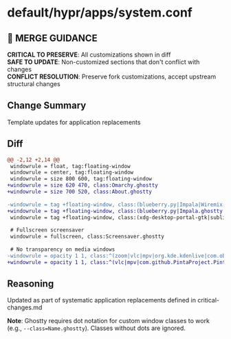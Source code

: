 # default/hypr/apps/system.conf

## 🚨 MERGE GUIDANCE
**CRITICAL TO PRESERVE**: All customizations shown in diff  
**SAFE TO UPDATE**: Non-customized sections that don't conflict with changes  
**CONFLICT RESOLUTION**: Preserve fork customizations, accept upstream structural changes

## Change Summary
Template updates for application replacements

## Diff
```diff
@@ -2,12 +2,14 @@
 windowrule = float, tag:floating-window
 windowrule = center, tag:floating-window
 windowrule = size 800 600, tag:floating-window
+windowrule = size 620 470, class:Omarchy.ghostty
+windowrule = size 700 520, class:About.ghostty
 
-windowrule = tag +floating-window, class:(blueberry.py|Impala|Wiremix|org.gnome.NautilusPreviewer|com.gabm.satty|Omarchy|About|TUI.float)
+windowrule = tag +floating-window, class:(blueberry.py|Impala.ghostty|Wiremix.ghostty|com.gabm.satty|Omarchy.ghostty|About.ghostty|TUI.float)
 windowrule = tag +floating-window, class:(xdg-desktop-portal-gtk|sublime_text|DesktopEditors), title:^(Open.*Files?|Save.*Files?|Save.*As|All Files|Save)
 
 # Fullscreen screensaver
 windowrule = fullscreen, class:Screensaver.ghostty
 
 # No transparency on media windows
-windowrule = opacity 1 1, class:^(zoom|vlc|mpv|org.kde.kdenlive|com.obsproject.Studio|com.github.PintaProject.Pinta|imv|org.gnome.NautilusPreviewer)$
+windowrule = opacity 1 1, class:^(vlc|mpv|com.github.PintaProject.Pinta|imv)$
```

## Reasoning
Updated as part of systematic application replacements defined in critical-changes.md

**Note**: Ghostty requires dot notation for custom window classes to work (e.g., `--class=Name.ghostty`). Classes without dots are ignored.
